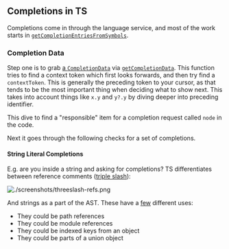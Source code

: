 ## Completions in TS

Completions come in through the language service, and most of the work starts in
[`getCompletionEntriesFromSymbols`](https://github.com/Microsoft/TypeScript/blob/340f81035ff1d753e6a1f0fedc2323d169c86cc6/src/services/completions.ts#L305).

### Completion Data

Step one is to grab [a `CompletionData`][1] via [`getCompletionData`][2]. This function tries to find a context
token which first looks forwards, and then try find a `contextToken`. This is generally the preceding token to
your cursor, as that tends to be the most important thing when deciding what to show next. This takes into account
things like `x.y` and `y?.y` by diving deeper into preceding identifier.

This dive to find a "responsible" item for a completion request called `node` in the code.

Next it goes through the following checks for a set of completions.

#### String Literal Completions

E.g. are you inside a string and asking for completions? TS differentiates between reference comments
([triple slash](https://www.typescriptlang.org/docs/handbook/triple-slash-directives.html)):

![./screenshots/threeslash-refs.png](./screenshots/threeslash-refs.png)

And strings as a part of the AST. These have a
[few](https://github.com/Microsoft/TypeScript/blob/340f81035ff1d753e6a1f0fedc2323d169c86cc6/src/services/stringCompletions.ts#L103)
different uses:

- They could be path references
- They could be module references
- They could be indexed keys from an object
- They could be parts of a union object

####

<!-- prettier-ignore-start -->
[1]: <src/services/completions.ts - interface CompletionData {>
[2]: <src/services/completions.ts - function getCompletionData(>
<!-- prettier-ignore-end -->
